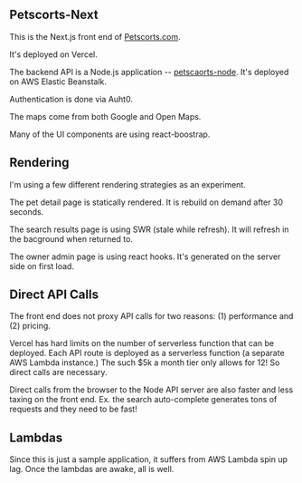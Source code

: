 ## Petscorts-Next

This is the Next.js front end of [Petscorts.com](httpe://www.petscorts.com).

It's deployed on Vercel. 

The backend API is a Node.js application -- [petscaorts-node](https://github.com/asmuts/petscorts-node). It's deployed on AWS Elastic Beanstalk.

Authentication is done via Auht0.

The maps come from both Google and Open Maps. 

Many of the UI components are using react-boostrap.

## Rendering

I'm using a few different rendering strategies as an experiment.

The pet detail page is statically rendered. It is rebuild on demand after 30 seconds.

The search results page is using SWR (stale while refresh).  It will refresh in the bacground when returned to.

The owner admin page is using react hooks. It's generated on the server side on first load.

## Direct API Calls

The front end does not proxy API calls for two reasons: (1) performance and (2) pricing.  

Vercel has hard limits on the number of serverless function that can be deployed.  Each API route is deployed as a serverless function (a separate AWS Lambda instance.)  The such $5k a month tier only allows for 12!  So direct calls are necessary.

Direct calls from the browser to the Node API server are also faster and less taxing on the front end. Ex. the search auto-complete generates tons of requests and they need to be fast!

## Lambdas

Since this is just a sample application, it suffers from AWS Lambda spin up lag. Once the lambdas are awake, all is well. 



